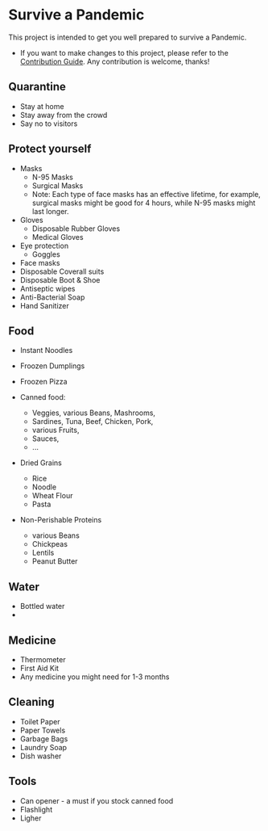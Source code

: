 # Survive a Pandemic

This project is intended to get you well prepared to survive a Pandemic.

* If you want to make changes to this project, please refer to the [Contribution Guide](./CONTRIBUTING.md). Any contribution is welcome, thanks!

## Quarantine

- Stay at home
- Stay away from the crowd
- Say no to visitors

## Protect yourself

- Masks
  - N-95 Masks
  - Surgical Masks
  - Note: Each type of face masks has an effective lifetime, for example, surgical masks might be good for 4 hours, while N-95 masks might last longer.
- Gloves
  - Disposable Rubber Gloves
  - Medical Gloves
- Eye protection
  - Goggles
- Face masks
- Disposable Coverall suits
- Disposable Boot & Shoe
- Antiseptic wipes
- Anti-Bacterial Soap
- Hand Sanitizer

## Food
- Instant Noodles
- Froozen Dumplings
- Froozen Pizza
- Canned food: 
  - Veggies, various Beans, Mashrooms, 
  - Sardines, Tuna, Beef, Chicken, Pork, 
  - various Fruits, 
  - Sauces, 
  - ...
- Dried Grains
  - Rice
  - Noodle
  - Wheat Flour
  - Pasta

- Non-Perishable Proteins
  - various Beans
  - Chickpeas
  - Lentils
  - Peanut Butter

## Water
- Bottled water
- 

## Medicine
- Thermometer
- First Aid Kit
- Any medicine you might need for 1-3 months

## Cleaning
- Toilet Paper
- Paper Towels
- Garbage Bags
- Laundry Soap
- Dish washer


## Tools
- Can opener - a must if you stock canned food
- Flashlight
- Ligher
